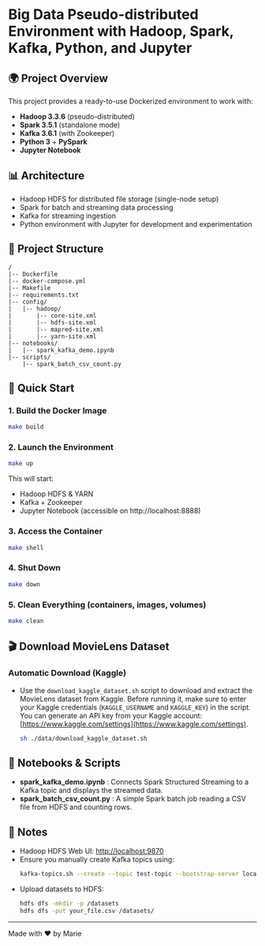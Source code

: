 # Big Data Pseudo-distributed Environment with Hadoop, Spark, Kafka, Python, and Jupyter

## 🌍 Project Overview
This project provides a ready-to-use Dockerized environment to work with:
- **Hadoop 3.3.6** (pseudo-distributed)
- **Spark 3.5.1** (standalone mode)
- **Kafka 3.6.1** (with Zookeeper)
- **Python 3** + **PySpark**
- **Jupyter Notebook**

## 📊 Architecture
- Hadoop HDFS for distributed file storage (single-node setup)
- Spark for batch and streaming data processing
- Kafka for streaming ingestion
- Python environment with Jupyter for development and experimentation

## 🔧 Project Structure
```
/
|-- Dockerfile
|-- docker-compose.yml
|-- Makefile
|-- requirements.txt
|-- config/
|   |-- hadoop/
|       |-- core-site.xml
|       |-- hdfs-site.xml
|       |-- mapred-site.xml
|       |-- yarn-site.xml
|-- notebooks/
|   |-- spark_kafka_demo.ipynb
|-- scripts/
    |-- spark_batch_csv_count.py
```

## 🔄 Quick Start

### 1. Build the Docker Image
```bash
make build
```

### 2. Launch the Environment
```bash
make up
```

This will start:
- Hadoop HDFS & YARN
- Kafka + Zookeeper
- Jupyter Notebook (accessible on http://localhost:8888)

### 3. Access the Container
```bash
make shell
```

### 4. Shut Down
```bash
make down
```

### 5. Clean Everything (containers, images, volumes)
```bash
make clean
```

## 🎬 Download MovieLens Dataset

### Automatic Download (Kaggle)
- Use the `download_kaggle_dataset.sh` script to download and extract the MovieLens dataset from Kaggle. Before running it, make sure to enter your Kaggle credentials (`KAGGLE_USERNAME` and `KAGGLE_KEY`) in the script. You can generate an API key from your Kaggle account: [https://www.kaggle.com/settings](https://www.kaggle.com/settings).
  ```bash
  sh ./data/download_kaggle_dataset.sh
  ```

## 📄 Notebooks & Scripts
- **spark_kafka_demo.ipynb** : Connects Spark Structured Streaming to a Kafka topic and displays the streamed data.
- **spark_batch_csv_count.py** : A simple Spark batch job reading a CSV file from HDFS and counting rows.

## 🔔 Notes
- Hadoop HDFS Web UI: [http://localhost:9870](http://localhost:9870)
- Ensure you manually create Kafka topics using:
  ```bash
  kafka-topics.sh --create --topic test-topic --bootstrap-server localhost:9092
  ```
- Upload datasets to HDFS:
  ```bash
  hdfs dfs -mkdir -p /datasets
  hdfs dfs -put your_file.csv /datasets/
  ```

---

Made with ❤️ by Marie
